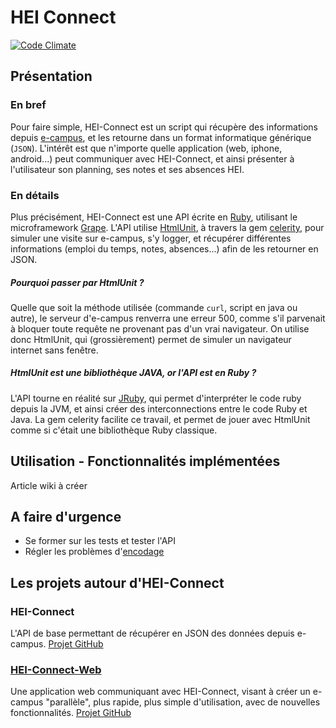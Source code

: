 # HEI Connect

[![Code Climate](https://codeclimate.com/badge.png)](https://codeclimate.com/github/ldavin/hei-connect)

## Présentation

### En bref
Pour faire simple, HEI-Connect est un script qui récupère des informations depuis [e-campus](http://e-campus.hei.fr/KonosysProd/), et les retourne dans un format informatique générique (`JSON`).  L'intérêt est que n'importe quelle application (web, iphone, android...) peut communiquer avec HEI-Connect, et ainsi présenter à l'utilisateur son planning, ses notes et ses absences HEI.

### En détails
Plus précisément, HEI-Connect est une API écrite en [Ruby](http://www.ruby-lang.org/fr/), utilisant le microframework [Grape](http://github.com/intridea/grape).
L'API utilise [HtmlUnit](http://htmlunit.sourceforge.net/), à travers la gem [celerity](http://celerity.rubyforge.org/), pour simuler une visite sur e-campus, s'y logger, et récupérer différentes informations (emploi du temps, notes, absences...) afin de les retourner en JSON.

##### Pourquoi passer par HtmlUnit ?
Quelle que soit la méthode utilisée (commande `curl`, script en java ou autre), le serveur d'e-campus renverra une erreur 500, comme s'il parvenait à bloquer toute requête ne provenant pas d'un vrai navigateur. On utilise donc HtmlUnit, qui (grossièrement) permet de simuler un navigateur internet sans fenêtre.

##### HtmlUnit est une bibliothèque JAVA, or l'API est en Ruby ?
L'API tourne en réalité sur [JRuby](http://jruby.org/), qui permet d'interpréter le code ruby depuis la JVM, et ainsi créer des interconnections entre le code Ruby et Java. La gem celerity facilite ce travail, et permet de jouer avec HtmlUnit comme si c'était une bibliothèque Ruby classique.

## Utilisation - Fonctionnalités implémentées
Article wiki à créer

## A faire d'urgence
* Se former sur les tests et tester l'API
* Régler les problèmes d'[encodage](https://github.com/ldavin/hei-connect/issues/2)

## Les projets autour d'HEI-Connect
### HEI-Connect
L'API de base permettant de récupérer en JSON des données depuis e-campus.
[Projet GitHub](https://github.com/ldavin/hei-connect)

### [HEI-Connect-Web](http://www.hei-connect.eu)
Une application web communiquant avec HEI-Connect, visant à créer un e-campus "parallèle", plus rapide, plus simple d'utilisation, avec de nouvelles fonctionnalités.
[Projet GitHub](https://github.com/ldavin/hei-connect-web)
